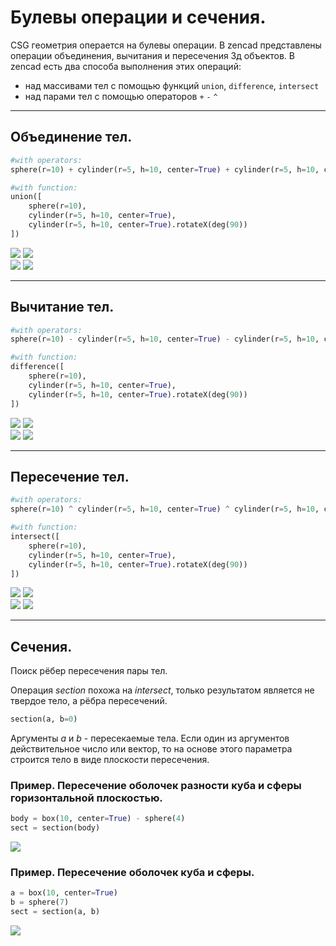 # Булевы операции и сечения.

CSG геометрия операется на булевы операции. В zencad представлены операции объединения, вычитания и пересечения 3д объектов. В zencad есть два способа выполнения этих операций: 

* над массивами тел с помощью функций `union`, `difference`, `intersect`
* над парами тел с помощью операторов `+` `-` `^`

---
## Объединение тел.
```python
#with operators:
sphere(r=10) + cylinder(r=5, h=10, center=True) + cylinder(r=5, h=10, center=True).rotateX(deg(90))

#with function:
union([
	sphere(r=10), 
	cylinder(r=5, h=10, center=True), 
	cylinder(r=5, h=10, center=True).rotateX(deg(90))
])
```
![](../images/generic/union.png)
![](../images/generic/union0.png)  
![](../images/generic/union1.png)
![](../images/generic/union2.png)  

---
## Вычитание тел.
```python
#with operators:
sphere(r=10) - cylinder(r=5, h=10, center=True) - cylinder(r=5, h=10, center=True).rotateX(deg(90))

#with function:
difference([
	sphere(r=10), 
	cylinder(r=5, h=10, center=True), 
	cylinder(r=5, h=10, center=True).rotateX(deg(90))
])
```
![](../images/generic/difference.png)
![](../images/generic/difference0.png)  
![](../images/generic/difference1.png)
![](../images/generic/difference2.png)  

---
## Пересечение тел.
```python
#with operators:
sphere(r=10) ^ cylinder(r=5, h=10, center=True) ^ cylinder(r=5, h=10, center=True).rotateX(deg(90))

#with function:
intersect([
	sphere(r=10), 
	cylinder(r=5, h=10, center=True), 
	cylinder(r=5, h=10, center=True).rotateX(deg(90))
])
```
![](../images/generic/intersect.png)
![](../images/generic/intersect0.png)  
![](../images/generic/intersect1.png)
![](../images/generic/intersect2.png)  

------------------------------
## Сечения.
Поиск рёбер пересечения пары тел.

Операция _section_ похожа на _intersect_, только результатом является не твердое тело, а рёбра пересечений. 

```python
section(a, b=0)
```

Аргументы _a_ и _b_ - пересекаемые тела. Если один из аргументов действительное число или вектор, то на основе этого параметра строится тело в виде плоскости пересечения.

### Пример. Пересечение оболочек разности куба и сферы горизонтальной плоскостью.
```python
body = box(10, center=True) - sphere(4)
sect = section(body)
```
![](../images/generic/section0.png)  

### Пример. Пересечение оболочек куба и сферы.
```python
a = box(10, center=True) 
b = sphere(7)
sect = section(a, b)
```
![](../images/generic/section1.png)
